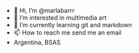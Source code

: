 - 👋 Hi, I’m @marlabarrr
- 👀 I’m interested in multimedia art
- 🌱 I’m currently learning git and markdown
- 📫 How to reach me send me an email 
- Argentina, BSAS
<!---
marlabarrr/marlabarrr is a ✨ special ✨ repository because its `README.md` (this file) appears on your GitHub profile.
You can click the Preview link to take a look at your changes.
--->
